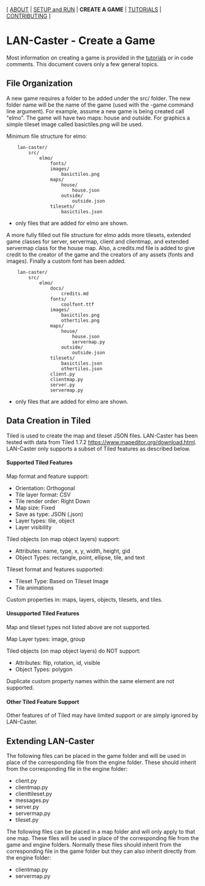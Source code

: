 [ [ABOUT](README.md) | [SETUP and RUN](SETUP.md) | **CREATE A GAME** | [TUTORIALS](TUTORIALS.md) | [CONTRIBUTING](CONTRIBUTING.md) ]

# LAN-Caster - Create a Game

Most information on creating a game is provided in the [tutorials](TUTORIALS.md) or in code comments.
This document covers only a few general topics.

## File Organization

A new game requires a folder to be added under the src/ folder. The new folder name will be the name of
the game (used with the -game command line argument). For example, assume a new game is being created call "elmo". 
The game will have two maps: house and outside. For graphics a simple tileset image called basictiles.png
will be used.

Minimum file structure for elmo:
```
    lan-caster/
        src/
            elmo/
                fonts/
                images/
                    basictiles.png
                maps/
                    house/
                        house.json
                    outside/
                        outside.json
                tilesets/
                    basictiles.json
```
  * only files that are added for elmo are shown.

A more fully filled out file structure for elmo adds more tilesets, extended game classes for server, servermap, client 
and clientmap, and extended servermap class for the house map. Also, a credits.md file
is added to give credit to the creator of the game and the creators of any assets (fonts and images). Finally a custom
font has been added.
```
    lan-caster/
        src/
            elmo/
                docs/
                    credits.md
                fonts/
                    coolfont.ttf
                images/
                    basictiles.png
                    othertiles.png
                maps/
                    house/
                        house.json
                        servermap.py
                    outside/
                        outside.json
                tilesets/
                    basictiles.json
                    othertiles.json
                client.py
                clientmap.py
                server.py
                servermap.py
```
  * only files that are added for elmo are shown.

## Data Creation in Tiled
Tiled is used to create the map and tileset JSON files. LAN-Caster has been tested with data from Tiled 1.7.2
https://www.mapeditor.org/download.html. LAN-Caster only supports a subset of Tiled features as described below.

#### Supported Tiled Features
Map format and feature support:
  * Orientation: Orthogonal
  * Tile layer format: CSV
  * Tile render order: Right Down
  * Map size: Fixed
  * Save as type: JSON (.json)
  * Layer types: tile, object
  * Layer visibility

Tiled objects (on map object layers) support:
  * Attributes: name, type, x, y, width, height, gid
  * Object Types: rectangle, point, ellipse, tile, and text

Tileset format and features supported:
  * Tileset Type: Based on Tileset Image
  * Tile animations

Custom properties in: maps, layers, objects, tilesets, and tiles.

#### Unsupported Tiled Features
Map and tileset types not listed above are not supported.

Map Layer types: image, group

Tiled objects (on map object layers) do NOT support:
  * Attributes: flip, rotation, id, visible
  * Object Types: polygon

Duplicate custom property names within the same element are not supported.

#### Other Tiled Feature Support
Other features of of Tiled may have limited support or are simply ignored by LAN-Caster.

## Extending LAN-Caster

The following files can be placed in the game folder and will be used in place of the 
corresponding file from the engine folder. These should 
inherit from the corresponding file in the engine folder:

  * client.py
  * clientmap.py
  * clienttileset.py
  * messages.py
  * server.py
  * servermap.py
  * tileset.py

The following files can be placed in a map folder and will only apply
to that one map. These files will be used in place of the corresponding file from the game and engine
folders. Normally these files should inherit from the corresponding file
in the game folder but they can also inherit directly from the engine folder:

  * clientmap.py
  * servermap.py
